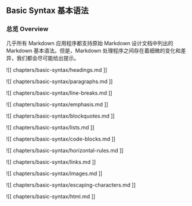 ## Basic Syntax 基本语法

### 总览 Overview

几乎所有 Markdown 应用程序都支持原始 Markdown 设计文档中列出的 Markdown 基本语法。但是，Markdown 处理程序之间存在着细微的变化和差异，我们都会尽可能给出提示。

![[ chapters/basic-syntax/headings.md ]]

![[ chapters/basic-syntax/paragraphs.md ]]

![[ chapters/basic-syntax/line-breaks.md ]]

![[ chapters/basic-syntax/emphasis.md ]]

![[ chapters/basic-syntax/blockquotes.md ]]

![[ chapters/basic-syntax/lists.md ]]

![[ chapters/basic-syntax/code-blocks.md ]]

![[ chapters/basic-syntax/horizontal-rules.md ]]

![[ chapters/basic-syntax/links.md ]]

![[ chapters/basic-syntax/images.md ]]

![[ chapters/basic-syntax/escaping-characters.md ]]

![[ chapters/basic-syntax/html.md ]]
